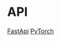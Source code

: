 # API 

[FastApi](https://fastapi.tiangolo.com/img/logo-margin/logo-teal.png) [PyTorch](https://raw.githubusercontent.com/pytorch/pytorch/main/docs/source/_static/img/pytorch-logo-dark.png)